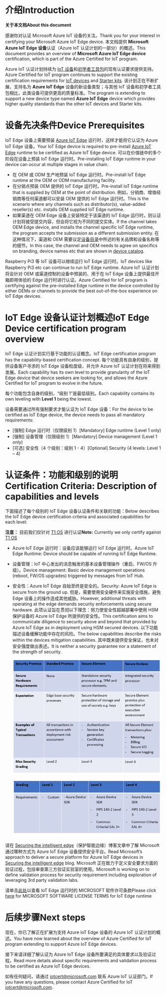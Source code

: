 # <a name="introduction"></a><span data-ttu-id="e487b-101">介绍</span><span class="sxs-lookup"><span data-stu-id="e487b-101">Introduction</span></span>

<span data-ttu-id="e487b-102">**关于本文档**</span><span class="sxs-lookup"><span data-stu-id="e487b-102">**About this document**</span></span>

<span data-ttu-id="e487b-103">感谢你对认证 Microsoft Azure IoT 设备的关注。</span><span class="sxs-lookup"><span data-stu-id="e487b-103">Thank you for your interest in certifying your Microsoft Azure IoT Edge device.</span></span> <span data-ttu-id="e487b-104">本文档提供 **Microsoft Azure IoT Edge 设备**认证（Azure IoT 认证计划的一部分）的概述。</span><span class="sxs-lookup"><span data-stu-id="e487b-104">This document provides an overview of **Microsoft Azure IoT Edge device** certification, which is part of the Azure Certified for IoT program.</span></span>

<span data-ttu-id="e487b-105">Azure IoT 认证计划持续为 [IoT 设备](https://github.com/Azure/azure-iot-device-ecosystem/tree/master/iotcertification)和[初学者工具包](https://github.com/Azure/azure-iot-device-ecosystem/blob/master/kits/iotcertification/iot_certification_kit.md)的现有认证要求提供支持。</span><span class="sxs-lookup"><span data-stu-id="e487b-105">Azure Certified for IoT program continues to support the existing certification requirements for [IoT devices](https://github.com/Azure/azure-iot-device-ecosystem/tree/master/iotcertification) and [Starter kits](https://github.com/Azure/azure-iot-device-ecosystem/blob/master/kits/iotcertification/iot_certification_kit.md).</span></span> <span data-ttu-id="e487b-106">该计划正在不断扩展，支持名为 **Azure IoT Edge** 设备的新设备类型；与其他 IoT 设备和初学者工具包相比，此类设备可提供更高的质量标准。</span><span class="sxs-lookup"><span data-stu-id="e487b-106">The program is extending to support a new device type named **Azure IoT Edge** device which provides higher quality standards than the other IoT devices and Starter kits.</span></span>

# <a name="device-prerequisites"></a><span data-ttu-id="e487b-107">设备先决条件</span><span class="sxs-lookup"><span data-stu-id="e487b-107">Device Prerequisites</span></span>

<span data-ttu-id="e487b-108">IoT Edge 设备上需要预装 [Azure IoT Edge](https://github.com/Azure/iot-edge/blob/master/README.md) 运行时，这样才能将它认证为 Azure IoT Edge 设备。</span><span class="sxs-lookup"><span data-stu-id="e487b-108">Your IoT Edge device is required to pre-install [Azure IoT Edge](https://github.com/Azure/iot-edge/blob/master/README.md) runtime to be certified as Azure IoT Edge device.</span></span>  <span data-ttu-id="e487b-109">可以在价值链中的多个阶段在设备上预装 IoT Edge 运行时。</span><span class="sxs-lookup"><span data-stu-id="e487b-109">Pre-installing IoT Edge runtime in your device can occur at multiple stages in value chain.</span></span>

-   <span data-ttu-id="e487b-110">在 OEM 或 ODM 生产地预装 IoT Edge 运行时。</span><span class="sxs-lookup"><span data-stu-id="e487b-110">Pre-install IoT Edge runtime at the OEM or ODM manufacturing facility.</span></span>
-   <span data-ttu-id="e487b-111">在分销点预装 OEM 提供的 IoT Edge 运行时。</span><span class="sxs-lookup"><span data-stu-id="e487b-111">Pre-install IoT Edge runtime that is supplied by OEM at the point of distribution.</span></span> <span data-ttu-id="e487b-112">例如，分销商、增值经销商等任何渠道都可以安装 OEM 提供的 IoT Edge 运行时。</span><span class="sxs-lookup"><span data-stu-id="e487b-112">This is the scenario where any channels such as distributor(s), value-added reseller(s) etc. installs OEM supplied IoT Edge runtime.</span></span>
-   <span data-ttu-id="e487b-113">如果渠道在 OEM Edge 设备上安装特定于该渠道的 IoT Edge 运行时，则认证计划将接受提交内容，但会将它视为不同的提交实体。</span><span class="sxs-lookup"><span data-stu-id="e487b-113">If the channel takes OEM Edge device, and installs the channel specific IoT Edge runtime, the program accepts the submission as a different submission entity.</span></span> <span data-ttu-id="e487b-114">在这种情况下，渠道和 OEM 需要议定[设备目录](https://catalog.azureiotsolutions.com/)中所述的有关品牌和设备名称等的细节。</span><span class="sxs-lookup"><span data-stu-id="e487b-114">In this case, the channel and OEM needs to agree on specifics on branding, device names etc that are shown in [device catalog](https://catalog.azureiotsolutions.com/).</span></span>

<span data-ttu-id="e487b-115">Raspberry Pi3 等 IoT 设备可以继续运行 IoT Edge 运行时。</span><span class="sxs-lookup"><span data-stu-id="e487b-115">IoT devices like Raspberry Pi3 etc can continue to run IoT Edge runtime.</span></span> <span data-ttu-id="e487b-116">Azure IoT 认证计划将会针对 OEM 或渠道控制的设备中预装的、用于在 IoT Edge 设备上提供最佳开箱即用体验的 Edge 运行时进行认证。</span><span class="sxs-lookup"><span data-stu-id="e487b-116">Azure Certified for IoT program is certifying against the pre-installed Edge runtime in the device controlled by either OEMs or channels to provide the best out-of-the-box experience on IoT Edge devices.</span></span>

# <a name="iot-edge-device-certification-program-overview"></a><span data-ttu-id="e487b-117">IoT Edge 设备认证计划概述</span><span class="sxs-lookup"><span data-stu-id="e487b-117">IoT Edge Device certification program overview</span></span>

<span data-ttu-id="e487b-118">IoT Edge 认证计划实行基于功能的认证概念。</span><span class="sxs-lookup"><span data-stu-id="e487b-118">IoT Edge certification program has the capability-based certification concept.</span></span> <span data-ttu-id="e487b-119">每个功能具有自身的级别，提供设备客户寻求的 IoT Edge 设备粒度级，并允许 Azure IoT 认证计划在将来得到发展。</span><span class="sxs-lookup"><span data-stu-id="e487b-119">Each capability has its own level to provide granularity of the IoT Edge device that device seekers are looking for, and allows the Azure Certified for IoT program to evolve in the future.</span></span>

<span data-ttu-id="e487b-120">每个功能包含自身的级别，“级别 1”是最低级别。</span><span class="sxs-lookup"><span data-stu-id="e487b-120">Each capability contains its own leveling with **Level 1** being the lowest.</span></span> 

<span data-ttu-id="e487b-121">设备需要通过所有强制要求才能认证为 IoT Edge 设备：</span><span class="sxs-lookup"><span data-stu-id="e487b-121">For the device to be certified as IoT Edge device, the device needs to pass all mandatory requirements:</span></span>

-   <span data-ttu-id="e487b-122">[强制] Edge 运行时（仅限级别 1）</span><span class="sxs-lookup"><span data-stu-id="e487b-122">[Mandatory] Edge runtime (Level 1 only)</span></span>
-   <span data-ttu-id="e487b-123">[强制] 设备管理（仅限级别 1）</span><span class="sxs-lookup"><span data-stu-id="e487b-123">[Mandatory] Device management (Level 1 only)</span></span>
-   <span data-ttu-id="e487b-124">[可选] 安全性（4 个级别：级别 1 - 4）</span><span class="sxs-lookup"><span data-stu-id="e487b-124">[Optional] Security (4 levels: Level 1 – 4)</span></span>

# <a name="certification-criteria-description-of-capabilities-and-levels"></a><span data-ttu-id="e487b-125">认证条件：功能和级别的说明</span><span class="sxs-lookup"><span data-stu-id="e487b-125">Certification Criteria: Description of capabilities and levels</span></span>

<span data-ttu-id="e487b-126">下面描述了每个级别的 IoT Edge 设备认证条件和关联的功能：</span><span class="sxs-lookup"><span data-stu-id="e487b-126">Below describes the IoT Edge device certification criteria and associated capabilities for each level:</span></span>

<span data-ttu-id="e487b-127">**注意：** 目前我们仅针对 [T1 OS](https://docs.microsoft.com/en-us/azure/iot-edge/support) 进行认证</span><span class="sxs-lookup"><span data-stu-id="e487b-127">**Note:** Currently we only certify against [T1 OS](https://docs.microsoft.com/en-us/azure/iot-edge/support)</span></span>

-   <span data-ttu-id="e487b-128">Azure IoT Edge 运行时：设备应该能够运行 IoT Edge 运行时。</span><span class="sxs-lookup"><span data-stu-id="e487b-128">Azure IoT Edge Runtime:  Device should be capable of running IoT Edge Runtime.</span></span>

-   <span data-ttu-id="e487b-129">设备管理：IoT 中心发出的消息触发的基本设备管理操作（重启、FW/OS 升级）。</span><span class="sxs-lookup"><span data-stu-id="e487b-129">Device management: Basic device management operations (reboot, FW/OS upgrades) triggered by messages from IoT Hub.</span></span>

-   <span data-ttu-id="e487b-130">安全性：Azure IoT Edge 自始至终是安全的。</span><span class="sxs-lookup"><span data-stu-id="e487b-130">Security: Azure IoT Edge is secure from the ground up.</span></span>  <span data-ttu-id="e487b-131">但是，需要使用安全硬件来实施安全措施，避免 Edge 设备上的操作造成其他威胁。</span><span class="sxs-lookup"><span data-stu-id="e487b-131">However, additional threats with operating at the edge demands security enforcements using secure hardware.</span></span>  <span data-ttu-id="e487b-132">此项认证旨在贯彻以下理念：努力使安全性超越部署中使用 HSM 保护设备的 Azure IoT Edge 所提供的安全性。</span><span class="sxs-lookup"><span data-stu-id="e487b-132">This certification aims to communicate diligence to security above and beyond that provided by Azure IoT Edge as in deployment using HSM secured devices.</span></span> <span data-ttu-id="e487b-133">以下功能描述设备缓解功能中存在的风险。</span><span class="sxs-lookup"><span data-stu-id="e487b-133">The below capabilities describe the risks within the devices mitigation capabilities.</span></span> <span data-ttu-id="e487b-134">其中既未提供安全保证，也未对安全强度做出表述。</span><span class="sxs-lookup"><span data-stu-id="e487b-134">It is neither a security guarantee nor a statement of the strength of security.</span></span> 

    ![](https://github.com/Azure/azure-iot-device-ecosystem/blob/master/iotcertification/iotedge/images/1.PNG)


    ![](https://github.com/Azure/azure-iot-device-ecosystem/blob/master/iotcertification/iotedge/images/2.PNG)

<span data-ttu-id="e487b-135">请在 [Securing the intelligent edge](https://azure.microsoft.com/en-us/blog/securing-the-intelligent-edge/)（保护智能边缘）博客文章中了解 Microsoft 通过哪种方式为 Azure IoT Edge 设备提供安全平台。</span><span class="sxs-lookup"><span data-stu-id="e487b-135">Read Microsoft’s approach to deliver a secure platform for Azure IoT Edge devices in [Securing the intelligent edge](https://azure.microsoft.com/en-us/blog/securing-the-intelligent-edge/) blog.</span></span> <span data-ttu-id="e487b-136">Microsoft 正在致力于定义安全要求方面的验证过程，包括审查第三方验证实验室的使用。</span><span class="sxs-lookup"><span data-stu-id="e487b-136">Microsoft is working on to define validation process for security requirement including exploration of leveraging 3rd party validation labs.</span></span>

<span data-ttu-id="e487b-137">请单击[此处](https://github.com/Azure/azure-iotedge/blob/master/LICENSE)以查看 IoT Edge 运行时的 MICROSOFT 软件许可条款</span><span class="sxs-lookup"><span data-stu-id="e487b-137">Please click [here](https://github.com/Azure/azure-iotedge/blob/master/LICENSE) for MICROSOFT SOFTWARE LICENSE TERMS for IoT Edge runtime</span></span>

# <a name="next-steps"></a><span data-ttu-id="e487b-138">后续步骤</span><span class="sxs-lookup"><span data-stu-id="e487b-138">Next steps</span></span>

<span data-ttu-id="e487b-139">现在，你已了解正在扩展为支持 Azure IoT Edge 设备的 Azure IoT 认证计划的概述。</span><span class="sxs-lookup"><span data-stu-id="e487b-139">You have now learned about the overview of Azure Certified for IoT program extending to support Azure IoT Edge devices.</span></span>

<span data-ttu-id="e487b-140">接下来请详细了解认证为 Azure IoT Edge 设备所要满足的具体要求以及验证过程。</span><span class="sxs-lookup"><span data-stu-id="e487b-140">Read more details about specific requirements and validation process to be certified as Azure IoT Edge devices.</span></span> 

<span data-ttu-id="e487b-141">如有任何疑问，请通过 [iotcert@microsoft.com](mailto:iotcert@microsoft.com) 联系 Azure IoT 认证部门。</span><span class="sxs-lookup"><span data-stu-id="e487b-141">If you have any questions, please contact Azure Certified for IoT [iotcert@microsoft.com](mailto:iotcert@microsoft.com).</span></span>
